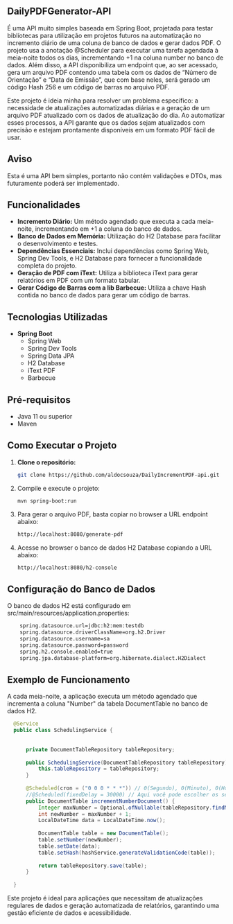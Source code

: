 ## DailyPDFGenerator-API

É uma API muito simples baseada em Spring Boot, projetada para testar biblíotecas para utilização em projetos futuros na automatização no incremento diário de uma coluna de banco de dados e gerar dados PDF. O projeto usa a anotação @Scheduler para executar uma tarefa agendada à meia-noite todos os dias, incrementando +1 na coluna number no banco de dados. Além disso, a API disponibiliza um endpoint que, ao ser acessado, gera um arquivo PDF contendo uma tabela com os dados de “Número de Orientação” e “Data de Emissão”, que com base neles, será gerado um código Hash 256 e um código de barras no arquivo PDF.

Este projeto é ideia minha para resolver um problema específico: a necessidade de atualizações automatizadas diárias e a geração de um arquivo PDF atualizado com os dados de atualização do dia. Ao automatizar esses processos, a API garante que os dados sejam atualizados com precisão e estejam prontamente disponíveis em um formato PDF fácil de usar.

## Aviso
Esta é uma API bem simples, portanto não contém validações e DTOs, mas futuramente poderá ser implementado.

## Funcionalidades

- **Incremento Diário:** Um método agendado que executa a cada meia-noite, incrementando em +1 a coluna do banco de dados.
- **Banco de Dados em Memória:** Utilização do H2 Database para facilitar o desenvolvimento e testes.
- **Dependências Essenciais:** Inclui dependências como Spring Web, Spring Dev Tools, e H2 Database para fornecer a funcionalidade completa do projeto.
- **Geração de PDF com iText:** Utiliza a biblioteca iText para gerar relatórios em PDF com um formato tabular.
- **Gerar Código de Barras com a lib Barbecue:** Utiliza a chave Hash contida no banco de dados para gerar um código de barras.

## Tecnologias Utilizadas

- **Spring Boot**
  - Spring Web
  - Spring Dev Tools
  - Spring Data JPA
  - H2 Database
  - iText PDF
  - Barbecue

## Pré-requisitos

- Java 11 ou superior
- Maven

## Como Executar o Projeto

1. **Clone o repositório:**

    ```bash
   git clone https://github.com/aldocsouza/DailyIncrementPDF-api.git

2. Compile e execute o projeto:
    ```bash
   mvn spring-boot:run

3. Para gerar o arquivo PDF, basta copiar no browser a URL endpoint abaixo:
   ```bash
   http://localhost:8080/generate-pdf

5. Acesse no browser o banco de dados H2 Database copiando a URL abaixo:

     ```bash
    http://localhost:8080/h2-console


## Configuração do Banco de Dados
O banco de dados H2 está configurado em src/main/resources/application.properties:

  ```bash
      spring.datasource.url=jdbc:h2:mem:testdb
      spring.datasource.driverClassName=org.h2.Driver
      spring.datasource.username=sa
      spring.datasource.password=password
      spring.h2.console.enabled=true
      spring.jpa.database-platform=org.hibernate.dialect.H2Dialect      

````
## Exemplo de Funcionamento
A cada meia-noite, a aplicação executa um método agendado que incrementa a coluna "Number" da tabela DocumentTable no banco de dados H2.

  ```java
    @Service
    public class SchedulingService {
    
    
        private DocumentTableRepository tableRepository;
    
        public SchedulingService(DocumentTableRepository tableRepository) {
            this.tableRepository = tableRepository;
        }
    
        @Scheduled(cron = ("0 0 0 * * *")) // 0(Segundo), 0(Minuto), 0(Hora), 0(Dia), 0(Mês) e 0(Ano)
        //@Scheduled(fixedDelay = 30000) // Aqui você pode escolher os segundos
        public DocumentTable incrementNumberDocument() {
            Integer maxNumber = Optional.ofNullable(tableRepository.findMaxNumber()).orElse(0);
            int newNumber = maxNumber + 1;
            LocalDateTime data = LocalDateTime.now();
    
            DocumentTable table = new DocumentTable();
            table.setNumber(newNumber);
            table.setDate(data);
            table.setHash(hashService.generateValidationCode(table));
    
            return tableRepository.save(table);
        }
    
    }

```
Este projeto é ideal para aplicações que necessitam de atualizações regulares de dados e geração automatizada de relatórios, garantindo uma gestão eficiente de dados e acessibilidade.

